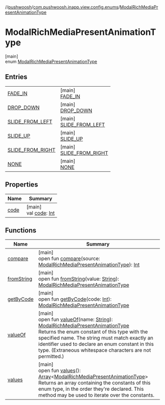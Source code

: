 //[pushwoosh](../../../index.md)/[com.pushwoosh.inapp.view.config.enums](../index.md)/[ModalRichMediaPresentAnimationType](index.md)

# ModalRichMediaPresentAnimationType

[main]\
enum [ModalRichMediaPresentAnimationType](index.md)

## Entries

| | |
|---|---|
| [FADE_IN](-f-a-d-e_-i-n/index.md) | [main]<br>[FADE_IN](-f-a-d-e_-i-n/index.md) |
| [DROP_DOWN](-d-r-o-p_-d-o-w-n/index.md) | [main]<br>[DROP_DOWN](-d-r-o-p_-d-o-w-n/index.md) |
| [SLIDE_FROM_LEFT](-s-l-i-d-e_-f-r-o-m_-l-e-f-t/index.md) | [main]<br>[SLIDE_FROM_LEFT](-s-l-i-d-e_-f-r-o-m_-l-e-f-t/index.md) |
| [SLIDE_UP](-s-l-i-d-e_-u-p/index.md) | [main]<br>[SLIDE_UP](-s-l-i-d-e_-u-p/index.md) |
| [SLIDE_FROM_RIGHT](-s-l-i-d-e_-f-r-o-m_-r-i-g-h-t/index.md) | [main]<br>[SLIDE_FROM_RIGHT](-s-l-i-d-e_-f-r-o-m_-r-i-g-h-t/index.md) |
| [NONE](-n-o-n-e/index.md) | [main]<br>[NONE](-n-o-n-e/index.md) |

## Properties

| Name | Summary |
|---|---|
| [code](code.md) | [main]<br>val [code](code.md): [Int](https://kotlinlang.org/api/latest/jvm/stdlib/kotlin-stdlib/kotlin/-int/index.html) |

## Functions

| Name | Summary |
|---|---|
| [compare](compare.md) | [main]<br>open fun [compare](compare.md)(source: [ModalRichMediaPresentAnimationType](index.md)): [Int](https://kotlinlang.org/api/latest/jvm/stdlib/kotlin-stdlib/kotlin/-int/index.html) |
| [fromString](from-string.md) | [main]<br>open fun [fromString](from-string.md)(value: [String](https://developer.android.com/reference/kotlin/java/lang/String.html)): [ModalRichMediaPresentAnimationType](index.md) |
| [getByCode](get-by-code.md) | [main]<br>open fun [getByCode](get-by-code.md)(code: [Int](https://kotlinlang.org/api/latest/jvm/stdlib/kotlin-stdlib/kotlin/-int/index.html)): [ModalRichMediaPresentAnimationType](index.md) |
| [valueOf](value-of.md) | [main]<br>open fun [valueOf](value-of.md)(name: [String](https://developer.android.com/reference/kotlin/java/lang/String.html)): [ModalRichMediaPresentAnimationType](index.md)<br>Returns the enum constant of this type with the specified name. The string must match exactly an identifier used to declare an enum constant in this type. (Extraneous whitespace characters are not permitted.) |
| [values](values.md) | [main]<br>open fun [values](values.md)(): [Array](https://kotlinlang.org/api/latest/jvm/stdlib/kotlin-stdlib/kotlin/-array/index.html)&lt;[ModalRichMediaPresentAnimationType](index.md)&gt;<br>Returns an array containing the constants of this enum type, in the order they're declared. This method may be used to iterate over the constants. |
